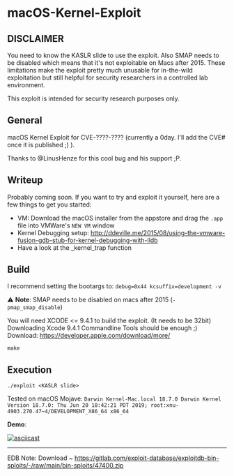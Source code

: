 # macOS-Kernel-Exploit

## DISCLAIMER
You need to know the KASLR slide to use the exploit. Also SMAP needs to be disabled which means that it's not exploitable on Macs after 2015. These limitations make the exploit pretty much unusable for in-the-wild exploitation but still helpful for
security researchers in a controlled lab environment.

This exploit is intended for security research purposes only.

## General
macOS Kernel Exploit for CVE-????-???? (currently a 0day.
I'll add the CVE# once it is published ;) ).

Thanks to @LinusHenze for this cool bug and his support ;P.

## Writeup

Probably coming soon.
If you want to try and exploit it yourself, here are a few things to get you started:

- VM: Download the macOS installer from the appstore and drag the `.app` file into VMWare's `NEW VM` window
- Kernel Debugging setup: http://ddeville.me/2015/08/using-the-vmware-fusion-gdb-stub-for-kernel-debugging-with-lldb
- Have a look at the _kernel_trap function


## Build

I recommend setting the bootargs to: `debug=0x44 kcsuffix=development -v `

:warning: **Note**: SMAP needs to be disabled on macs after 2015 (`-pmap_smap_disable`)

You will need XCODE <= 9.4.1 to build the exploit. (It needs to be 32bit)
Downloading Xcode 9.4.1 Commandline Tools should be enough ;)
Download: https://developer.apple.com/download/more/

```
make
```

## Execution

```
./exploit <KASLR slide>
```

Tested on macOS Mojave: `Darwin Kernel-Mac.local 18.7.0 Darwin Kernel Version 18.7.0: Thu Jun 20 18:42:21 PDT 2019; root:xnu-4903.270.47~4/DEVELOPMENT_X86_64 x86_64`

**Demo**:

[![asciicast](https://asciinema.org/a/UBmByRiRR0y5USBwuHKC5X7GU.png)](https://asciinema.org/a/UBmByRiRR0y5USBwuHKC5X7GU)


- - -

EDB Note: Download ~ https://gitlab.com/exploit-database/exploitdb-bin-sploits/-/raw/main/bin-sploits/47400.zip